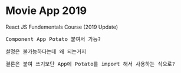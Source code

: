 # Movie App 2019

React JS Fundementals Course (2019 Update)

<pre>Component App Potato 붙여서 가능?</pre>
<pre>설명은 불가능하다는데 왜 되는거지</pre>
<pre>결론은 붙여 쓰기보단 App에 Potato를 import 해서 사용하는 식으로?</pre>